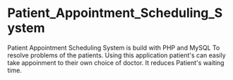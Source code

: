 # Patient_Appointment_Scheduling_System
Patient Appointment Scheduling System is build with PHP and MySQL To resolve problems of the patients.
Using this application patient's can easily take appoinment to their own choice of doctor.
It reduces Patient's waiting time.
